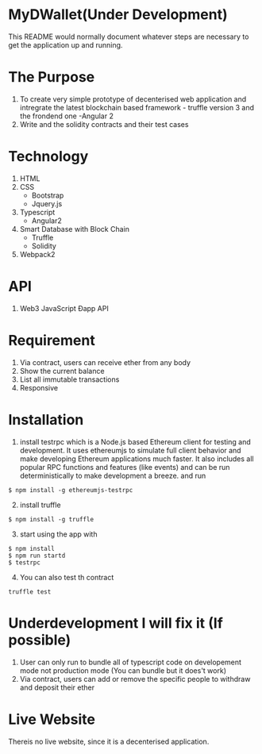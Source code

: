 # MyDWallet(Under Development)


This README would normally document whatever steps are necessary to get the
application up and running.

# The Purpose
1. To create very simple prototype of decenterised web application and intregrate
the latest blockchain based framework - truffle version 3 and the frondend one -Angular 2
2. Write and the solidity contracts and their test cases


# Technology
1. HTML
2. CSS
   * Bootstrap
    * Jquery.js
3. Typescript
   * Angular2
4. Smart Database with Block Chain
   * Truffle
    * Solidity
5. Webpack2

#  API
1. Web3 JavaScript Ðapp API


#  Requirement
1. Via contract, users can receive ether from any body
2. Show the current balance
3. List all immutable transactions
4. Responsive


#  Installation
1. install testrpc which is a Node.js based Ethereum client for testing and development. It uses ethereumjs to simulate full client behavior and make developing Ethereum applications much faster. It also includes all popular RPC functions and features (like events) and can be run deterministically to make development a breeze. and run
```
$ npm install -g ethereumjs-testrpc
```

2. install truffle
```
$ npm install -g truffle
```

3. start using the app with
```
$ npm install 
$ npm run startd
$ testrpc
```

4. You can also test th contract
```
truffle test
```

# Underdevelopment I will fix it (If possible)
1. User can only run to bundle all of typescript code on developement mode not production mode (You can bundle but it does't work)
2. Via contract, users can add or remove the specific people to withdraw and deposit their ether


# Live Website
Thereis no live website, since it is a decenterised application.
